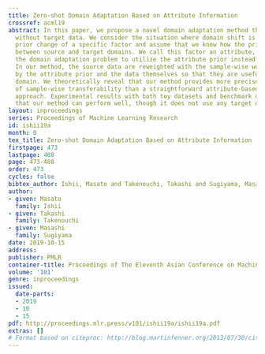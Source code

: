 ```yaml
---
title: Zero-shot Domain Adaptation Based on Attribute Information
crossref: acml19
abstract: In this paper, we propose a novel domain adaptation method that can be applied
  without target data. We consider the situation where domain shift is caused by a
  prior change of a specific factor and assume that we know how the prior changes
  between source and target domains. We call this factor an attribute, and reformulate
  the domain adaptation problem to utilize the attribute prior instead of target data.
  In our method, the source data are reweighted with the sample-wise weight estimated
  by the attribute prior and the data themselves so that they are useful in the target
  domain. We theoretically reveal that our method provides more precise estimation
  of sample-wise transferability than a straightforward attribute-based reweighting
  approach. Experimental results with both toy datasets and benchmark datasets show
  that our method can perform well, though it does not use any target data.
layout: inproceedings
series: Proceedings of Machine Learning Research
id: ishii19a
month: 0
tex_title: Zero-shot Domain Adaptation Based on Attribute Information
firstpage: 473
lastpage: 488
page: 473-488
order: 473
cycles: false
bibtex_author: Ishii, Masato and Takenouchi, Takashi and Sugiyama, Masashi
author:
- given: Masato
  family: Ishii
- given: Takashi
  family: Takenouchi
- given: Masashi
  family: Sugiyama
date: 2019-10-15
address: 
publisher: PMLR
container-title: Proceedings of The Eleventh Asian Conference on Machine Learning
volume: '101'
genre: inproceedings
issued:
  date-parts:
  - 2019
  - 10
  - 15
pdf: http://proceedings.mlr.press/v101/ishii19a/ishii19a.pdf
extras: []
# Format based on citeproc: http://blog.martinfenner.org/2013/07/30/citeproc-yaml-for-bibliographies/
---
```

